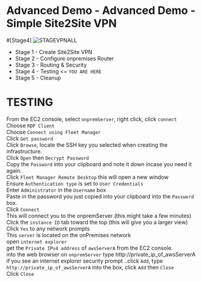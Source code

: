 # Advanced Demo - Advanced Demo - Simple Site2Site VPN

#[Stage4] ![STAGEVPNALL](https://user-images.githubusercontent.com/128338058/235251857-773f54e9-507e-43a5-8fe6-20954f77c74d.PNG)


- Stage 1 - Create Site2Site VPN 
- Stage 2 - Configure onpremises Router 
- Stage 3 - Routing & Security 
- Stage 4 - Testing <= `YOU ARE HERE`
- Stage 5 - Cleanup


# TESTING 

From the EC2 console, select `onpremServer`, right click, click `connect`  
Choose `RDP Client`  
Choose `Connect using Fleet Manager`  
Click `Get password`  
Click `Browse`, locate the SSH key you selected when creating the infrastructure.  
Click `Open`  then `Decrypt Password`  
Copy the `Password` into your clipboard and note it down incase you need it again.  
Click `Fleet Manager Remote Desktop` this will open a new window  
Ensure `Authentication type` is set to `User Credentials`  
Enter `Administrator` in the `Username` box  
Paste in the password you just copied into your clipboard into the `Password` box.  
Click `Connect`  
This will connect you to the onpremServer (this might take a few minutes)  
Click the `instance ID` tab toward the top  (this will give you a larger view)  
Click `Yes` to any network prompts  
This `server` is located on the onPremises network  
open `internet explorer`  
get the `Private IPv4 address` of `awsServerA` from the EC2 console.  
into the web browser on `onpremServer` type http://private_ip_of_awsServerA
if you see an internet explorer security prompt ..click `Add`, type `http://private_ip_of_awsServerA` into the box, click `Add` then `Close`  
Click `Close`  
